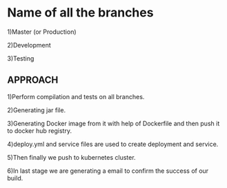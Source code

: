
# Name of all the branches

1)Master (or Production)

2)Development

3)Testing

## APPROACH


1)Perform compilation and tests on all branches. 

2)Generating jar file.

3)Generating Docker image from it with help of Dockerfile  and then push it to docker hub registry.

4)deploy.yml and service files are used to create deployment and service.

5)Then finally we push to kubernetes cluster.

6)In last stage we are generating a email to confirm the success of our build.
